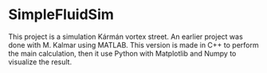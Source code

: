 # SimpleFluidSim

This project is a simulation Kármán vortex street.
An earlier project was done with M. Kalmar using MATLAB.
This version is made in C++ to perform the main calculation, then it use Python with Matplotlib and Numpy to visualize the result.
